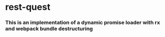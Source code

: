 # rest-quest

### This is an implementation of a dynamic promise loader with rx and webpack bundle destructuring
